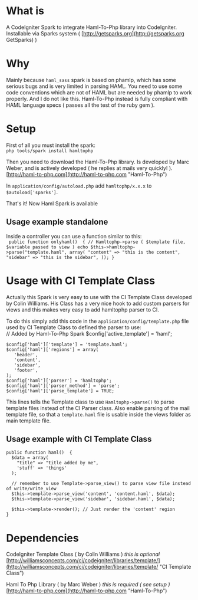# What is

A CodeIgniter Spark to integrate Haml-To-Php library into CodeIgniter.
Installable via Sparks system ( [http://getsparks.org](http://getsparks.org GetSparks) )

# Why

Mainly because `haml_sass` spark is based on phamlp, which has some serious
bugs and is very limited in parsing HAML. You need to use some code conventions
which are not of HAML but are needed by phamlp to work properly. And I do not
like this.
Haml-To-Php instead is fully compliant with HAML language specs ( passes all the
test of the ruby gem ).

# Setup

First of all you must install the spark:  
`php tools/spark install hamltophp`  

Then you need to download the Haml-To-Php library. Is developed by 
Marc Weber, and is actively developed ( he replies at mails very quickly! ).
[http://haml-to-php.com](http://haml-to-php.com "Haml-To-Php") 

In `application/config/autoload.php` add `hamltophp/x.x.x` to `$autoload['sparks']`.

That's it! Now Haml Spark is available

## Usage example standalone

Inside a controller you can use a function similar to this:  
`
public function onlyhaml()  {
  // Hamltophp->parse ( $template file, $variable passed to view )
  echo $this->hamltophp->parse("template.haml", array(
    "content" => "this is the content",
    "sidebar" => "this is the sidebar",
  ));
}`

# Usage with CI Template Class

Actually this Spark is very easy to use with the CI Template Class developed
by Colin Williams. His Class has a very nice hook to add custom parsers for views
and this makes very easy to add hamltophp parser to CI.

To do this simply add this code in the `application/config/template.php` file
used by CI Template Class to defined the parser to use:  
    // Added by Haml-To-Php Spark
    $config['active_template'] = 'haml';

    $config['haml']['template'] = 'template.haml';
    $config['haml']['regions'] = array(
       'header',
       'content',
       'sidebar',
       'footer',
    );
    $config['haml']['parser'] = 'hamltophp';
    $config['haml']['parser_method'] = 'parse';
    $config['haml']['parse_template'] = TRUE;

This lines tells the Template class to use `Hamltophp->parse()` to parse
template files instead of the CI Parser class. Also enable parsing of the
mail template file, so that a `template.haml` file is usable inside the
views folder as main template file.

## Usage example with CI Template Class

    public function haml()  {
      $data = array(
        "title" => "title added by me",
        'stuff' => 'things'
      );
        
      // remember to use Template->parse_view() to parse view file instead of write/write_view
      $this->template->parse_view('content', 'content.haml', $data);
      $this->template->parse_view('sidebar', 'sidebar.haml', $data);

      $this->template->render(); // Just render the 'content' region
    }

# Dependencies

CodeIgniter Template Class ( by Colin Williams ) _this is optional_
[http://williamsconcepts.com/ci/codeigniter/libraries/template/](http://williamsconcepts.com/ci/codeigniter/libraries/template/ "CI Template Class")

Haml To Php Library ( by Marc Weber ) _this is required ( see setup )_
[http://haml-to-php.com](http://haml-to-php.com "Haml-To-Php") 

